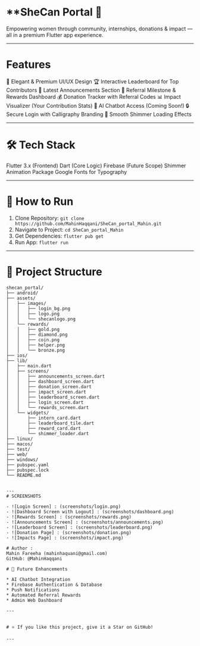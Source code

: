 
# **SheCan Portal 🚀

Empowering women through community, internships, donations & impact — all in a premium Flutter app experience.

---

# Features 
 🎨 Elegant & Premium UI/UX Design
 🏆 Interactive Leaderboard for Top Contributors
 📢 Latest Announcements Section
 🎁 Referral Milestone & Rewards Dashboard
 💰 Donation Tracker with Referral Codes
 📊 Impact Visualizer (Your Contribution Stats)
 🤖 AI Chatbot Access (Coming Soon!)
 🔒 Secure Login with Calligraphy Branding
 🔄 Smooth Shimmer Loading Effects

---

# 🛠️ Tech Stack

 Flutter 3.x (Frontend)
 Dart (Core Logic)
 Firebase (Future Scope)
 Shimmer Animation Package
 Google Fonts for Typography

---

# 🚀 How to Run

1. Clone Repository:
   `git clone https://github.com/MahinHaqqani/SheCan_portal_Mahin.git`
2. Navigate to Project:
   `cd SheCan_portal_Mahin`
3. Get Dependencies:
   `flutter pub get`
4. Run App:
   `flutter run`

---

# 📂 Project Structure

```
shecan_portal/
├── android/
├── assets/
│   ├── images/
│   │   ├── login_bg.png
│   │   ├── logo.png
│   │   └── shecanlogo.png
│   └── rewards/
│   │   ├── gold.png
│   │   ├── diamond.png
│   │   ├── coin.png
│   │   ├── helper.png
│   │   └── bronze.png
├── ios/
├── lib/
│   ├── main.dart
│   ├── screens/
│   │   ├── announcements_screen.dart
│   │   ├── dashboard_screen.dart
│   │   ├── donation_screen.dart
│   │   ├── impact_screen.dart
│   │   ├── leaderboard_screen.dart
│   │   ├── login_screen.dart
│   │   └── rewards_screen.dart
│   └── widgets/
│       ├── intern_card.dart
│       ├── leaderboard_tile.dart
│       ├── reward_card.dart
│       └── shimmer_loader.dart
├── linux/
├── macos/
├── test/
├── web/
├── windows/
├── pubspec.yaml
├── pubspec.lock
└── README.md


---
# SCREENSHOTS

- ![Login Screen] : (screenshots/login.png)
- ![Dashboard Screen with Logout] : (screenshots/dashboard.png)
- ![Rewards Screen] : (screenshots/rewards.png)
- ![Announcements Screen] : (screenshots/announcements.png)
- ![Leaderboard Screen] : (screenshots/leaderboard.png)
- ![Donation Page] : (screenshots/donation.png)
- ![Impacts Page] : (screenshots/impact.png)

# Author : 
Mahin Fareeha (mahinhaquani@gmail.com)
GitHub: @MahinHaqqani

# 🎯 Future Enhancements

* AI Chatbot Integration
* Firebase Authentication & Database
* Push Notifications
* Automated Referral Rewards
* Admin Web Dashboard

---


# ⭐ If you like this project, give it a Star on GitHub!

---

